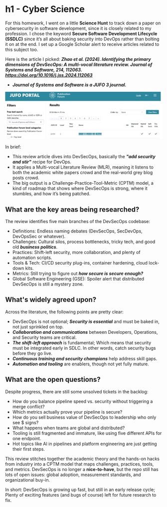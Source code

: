 # h1 - Cyber Science

For this homework, I went on a little **Science Hunt** to track down a paper on cybersecurity in software development, since it is closely related to my profession. 
I chose the keyword **Secure Software Development Lifecycle (SSDLC)** since it’s all about baking security into DevOps rather than bolting it on at the end. I set up a Google Scholar alert to receive articles related to this subject too.

Here is the article I picked: 
_**Zhao et al. (2024). Identifying the primary dimensions of DevSecOps: A multi-vocal literature review. Journal of Systems and Software, 214, 112063. https://doi.org/10.1016/j.jss.2024.112063**_ 
* _**Journal of Systems and Software is a **JUFO 3** journal.**_

![My Image](images/jufo.jpg)

In brief:
* This review article dives into DevSecOps, basically the **_"add security and stir"_** recipe for DevOps.
* It applies a Multi-vocal Literature Review (MLR), meaning it listens to both the academic white papers crowd and the real-world grey blog posts crowd.
* The big output is a Challenge-Practice-Tool-Metric (CPTM) model, a kind of roadmap that shows where DevSecOps is strong, where it stumbles, and how it’s being patched.

## What are the key areas being researched?

The review identifies five main branches of the DevSecOps codebase:

* Definitions: Endless naming debates (DevSecOps, SecDevOps, DevOpsSec or whatever).
* Challenges: Cultural silos, process bottlenecks, tricky tech, and good old **_business politics_**.
* Practices: Shift-left security, more collaboration, and plenty of automation scripts.
* Tools & Tech: CI/CD security plug-ins, container hardening, cloud lock-down kits.
* Metrics: Still trying to figure out _**how secure is secure enough?**_
* Global Software Engineering (GSE): Spoiler alert that distributed DevSecOps is still a mystery zone.

## What's widely agreed upon?

Across the literature, the following points are pretty clear:
* DevSecOps is not optional; _**Security is essential**_ and must be baked in, not just sprinkled on top.
* _**Collaboration and communications**_ between Developers, Operations, and Security teams are critical.
* _**The shift-left approach**_ is fundamental; Which means that security must be integrated early in SDLC. In other words, catch security bugs before they go live.
* _**Continuous training and security champions**_ help address skill gaps.
* _**Automation and tooling**_ are enablers, though not yet fully mature.

## What are the open questions?

Despite progress, there are still some unsolved tickets in the backlog:
* How do you balance pipeline speed vs. security without triggering a merge conflict?
* Which metrics actually prove your pipeline is secure?
* How do you sell business value of DevSecOps to leadership who only see $ signs?
* What happens when teams are global and distributed?
* Tooling is still fragmented and immature, like using five different APIs for one endpoint.
* Hot topics like AI in pipelines and platform engineering are just getting their first steps.

This review stitches together the academic theory and the hands-on hacks from industry into a CPTM model that maps challenges, practices, tools, and metrics.
DevSecOps is no longer a **nice-to-have**, but the repo still has lots of open issues: global adoption, measurement standards, and organizational buy-in.

In short: DevSecOps is growing up fast, but still in an early release cycle; Plenty of exciting features (and bugs of course) left for future research to fix.



